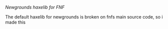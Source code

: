 *Newgrounds haxelib for FNF*

The default haxelib for newgrounds is broken on fnfs main source code, so i made this
